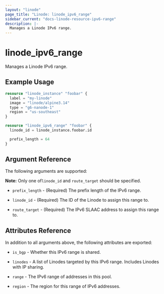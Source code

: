 ```yaml
---
layout: "linode"
page_title: "Linode: linode_ipv6_range"
sidebar_current: "docs-linode-resource-ipv6-range"
description: |-
  Manages a Linode IPv6 range.
---
```


# linode\_ipv6\_range

Manages a Linode IPv6 range.

## Example Usage

```terraform
resource "linode_instance" "foobar" {
  label = "my-linode"
  image = "linode/alpine3.14"
  type = "g6-nanode-1"
  region = "us-southeast"
}

resource "linode_ipv6_range" "foobar" {
  linode_id = linode_instance.foobar.id

  prefix_length = 64
}
```

## Argument Reference

The following arguments are supported:

**Note:** Only one of`linode_id` and `route_target` should be specified.

* `prefix_length` - (Required) The prefix length of the IPv6 range.

* `linode_id` - (Required) The ID of the Linode to assign this range to.

* `route_target` - (Required) The IPv6 SLAAC address to assign this range to.

## Attributes Reference

In addition to all arguments above, the following attributes are exported:

* `is_bgp` - Whether this IPv6 range is shared.

* `linodes` - A list of Linodes targeted by this IPv6 range. Includes Linodes with IP sharing.

* `range` - The IPv6 range of addresses in this pool.

* `region` - The region for this range of IPv6 addresses.
